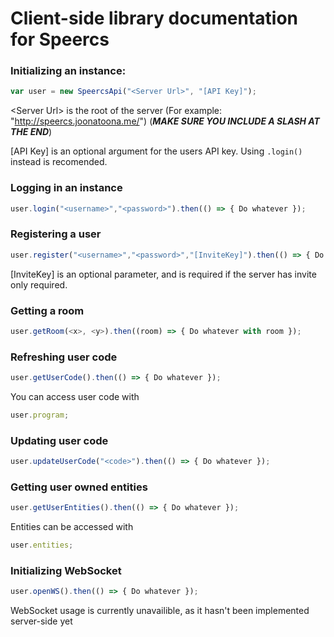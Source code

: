 # Client-side library documentation for **Speercs**

### Initializing an instance:

```js
var user = new SpeercsApi("<Server Url>", "[API Key]");
```

\<Server Url\> is the root of the server (For example: "http://speercs.joonatoona.me/") (***MAKE SURE YOU INCLUDE A SLASH AT THE END***)

[API Key] is an optional argument for the users API key. Using `.login()` instead is recomended.

### Logging in an instance

```js
user.login("<username>","<password>").then(() => { Do whatever });
```

### Registering a user

```js
user.register("<username>","<password>","[InviteKey]").then(() => { Do whatever });
```

[InviteKey] is an optional parameter, and is required if the server has invite only required.

### Getting a room

```js
user.getRoom(<x>, <y>).then((room) => { Do whatever with room });
```

### Refreshing user code

```js
user.getUserCode().then(() => { Do whatever });
```

You can access user code with

```js
user.program;
```

### Updating user code

```js
user.updateUserCode("<code>").then(() => { Do whatever });
```

### Getting user owned entities

```js
user.getUserEntities().then(() => { Do whatever });
```

Entities can be accessed with

```js
user.entities;
```

### Initializing WebSocket

```js
user.openWS().then(() => { Do whatever });
```

WebSocket usage is currently unavailible, as it hasn't been implemented server-side yet